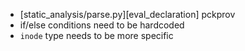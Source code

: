 * [static_analysis/parse.py][eval_declaration] pckprov
* if/else conditions need to be hardcoded
* `inode` type needs to be more specific